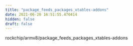 ```yaml
---
title: "package_feeds_packages_xtables-addons"
date: 2021-06-20 16:51:55.470414
hidden: false
draft: false
---
```


rockchip/armv8/package_feeds_packages_xtables-addons


